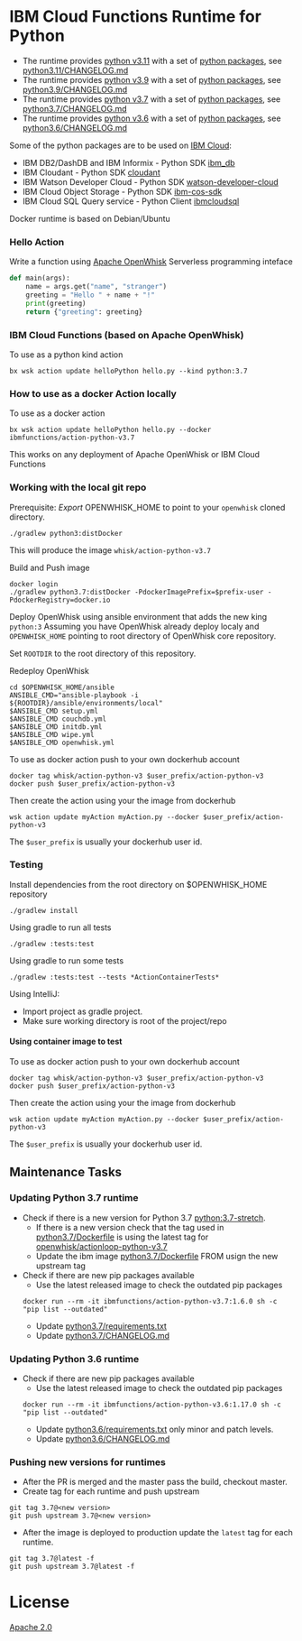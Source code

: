 # IBM Cloud Functions Runtime for Python

- The runtime provides [python v3.11](python3.11/) with a set of [python packages](python3.11/requirements.txt), see [python3.11/CHANGELOG.md](python3.11/CHANGELOG.md)
- The runtime provides [python v3.9](python3.9/) with a set of [python packages](python3.9/requirements.txt), see [python3.9/CHANGELOG.md](python3.9/CHANGELOG.md)
- The runtime provides [python v3.7](python3.7/) with a set of [python packages](python3.7/requirements.txt), see [python3.7/CHANGELOG.md](python3.7/CHANGELOG.md)
- The runtime provides [python v3.6](python3.6/) with a set of [python packages](python3.6/requirements.txt), see [python3.6/CHANGELOG.md](python3.6/CHANGELOG.md)

Some of the python packages are to be used on [IBM Cloud](https://cloud.ibm.com):
- IBM DB2/DashDB and IBM Informix - Python SDK [ibm_db](https://pypi.python.org/pypi/ibm_db)
- IBM Cloudant - Python SDK [cloudant](https://pypi.python.org/pypi/cloudant)
- IBM Watson Developer Cloud - Python SDK [watson-developer-cloud](https://pypi.python.org/pypi/watson-developer-cloud)
- IBM Cloud Object Storage - Python SDK [ibm-cos-sdk](https://pypi.python.org/pypi/ibm-cos-sdk)
- IBM Cloud SQL Query service - Python Client [ibmcloudsql](https://pypi.org/project/ibmcloudsql/)

Docker runtime is based on Debian/Ubuntu

### Hello Action
Write a function using [Apache OpenWhisk](https://apache.openwhisk.org) Serverless programming inteface
```python
def main(args):
    name = args.get("name", "stranger")
    greeting = "Hello " + name + "!"
    print(greeting)
    return {"greeting": greeting}
```

### IBM Cloud Functions (based on Apache OpenWhisk)
To use as a python kind action
```
bx wsk action update helloPython hello.py --kind python:3.7
```

### How to use as a docker Action locally
To use as a docker action
```
bx wsk action update helloPython hello.py --docker ibmfunctions/action-python-v3.7
```
This works on any deployment of Apache OpenWhisk or IBM Cloud Functions



### Working with the local git repo
Prerequisite: *Export* OPENWHISK_HOME to point to your `openwhisk` cloned directory.

```
./gradlew python3:distDocker
```
This will produce the image `whisk/action-python-v3.7`

Build and Push image
```
docker login
./gradlew python3.7:distDocker -PdockerImagePrefix=$prefix-user -PdockerRegistry=docker.io
```

Deploy OpenWhisk using ansible environment that adds the new king `python:3`
Assuming you have OpenWhisk already deploy localy and `OPENWHISK_HOME` pointing to root directory of OpenWhisk core repository.

Set `ROOTDIR` to the root directory of this repository.

Redeploy OpenWhisk
```
cd $OPENWHISK_HOME/ansible
ANSIBLE_CMD="ansible-playbook -i ${ROOTDIR}/ansible/environments/local"
$ANSIBLE_CMD setup.yml
$ANSIBLE_CMD couchdb.yml
$ANSIBLE_CMD initdb.yml
$ANSIBLE_CMD wipe.yml
$ANSIBLE_CMD openwhisk.yml
```

To use as docker action push to your own dockerhub account
```
docker tag whisk/action-python-v3 $user_prefix/action-python-v3
docker push $user_prefix/action-python-v3
```
Then create the action using your the image from dockerhub
```
wsk action update myAction myAction.py --docker $user_prefix/action-python-v3
```
The `$user_prefix` is usually your dockerhub user id.


### Testing
Install dependencies from the root directory on $OPENWHISK_HOME repository
```
./gradlew install
```

Using gradle to run all tests
```
./gradlew :tests:test
```
Using gradle to run some tests
```
./gradlew :tests:test --tests *ActionContainerTests*
```
Using IntelliJ:
- Import project as gradle project.
- Make sure working directory is root of the project/repo


#### Using container image to test
To use as docker action push to your own dockerhub account
```
docker tag whisk/action-python-v3 $user_prefix/action-python-v3
docker push $user_prefix/action-python-v3
```
Then create the action using your the image from dockerhub
```
wsk action update myAction myAction.py --docker $user_prefix/action-python-v3
```
The `$user_prefix` is usually your dockerhub user id.


## Maintenance Tasks

### Updating Python 3.7 runtime
- Check if there is a new version for Python 3.7 [python:3.7-stretch](https://hub.docker.com/_/python/).
  - If there is a new version check that the tag used in [python3.7/Dockerfile](python3.7/Dockerfile) is using the latest tag for [openwhisk/actionloop-python-v3.7](https://hub.docker.com/r/openwhisk/actionloop-python-v3.7/tags)
  - Update the ibm image [python3.7/Dockerfile](python3.7/Dockerfile) FROM usign the new upstream tag
- Check if there are new pip packages available
  - Use the latest released image to check the outdated pip packages
  ```
  docker run --rm -it ibmfunctions/action-python-v3.7:1.6.0 sh -c "pip list --outdated"
  ```
  - Update [python3.7/requirements.txt](python3.7/requirements.txt)
  - Update [python3.7/CHANGELOG.md](python3.7/CHANGELOG.md)

### Updating Python 3.6 runtime
- Check if there are new pip packages available
  - Use the latest released image to check the outdated pip packages
  ```
  docker run --rm -it ibmfunctions/action-python-v3.6:1.17.0 sh -c "pip list --outdated"
  ```
  - Update [python3.6/requirements.txt](python3.6/requirements.txt) only minor and patch levels.
  - Update [python3.6/CHANGELOG.md](python3.6/CHANGELOG.md)

### Pushing new versions for runtimes
- After the PR is merged and the master pass the build, checkout master.
- Create tag for each runtime and push upstream
```
git tag 3.7@<new version>
git push upstream 3.7@<new version>
```
- After the image is deployed to production update the `latest` tag for each runtime.
```
git tag 3.7@latest -f
git push upstream 3.7@latest -f
```


# License
[Apache 2.0](LICENSE.txt)
